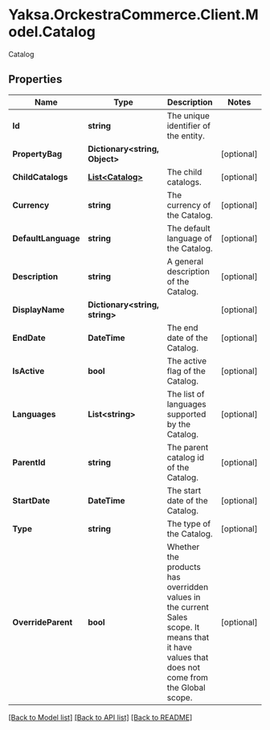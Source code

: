 # Yaksa.OrckestraCommerce.Client.Model.Catalog
Catalog

## Properties

Name | Type | Description | Notes
------------ | ------------- | ------------- | -------------
**Id** | **string** | The unique identifier of the entity. | 
**PropertyBag** | **Dictionary&lt;string, Object&gt;** |  | [optional] 
**ChildCatalogs** | [**List&lt;Catalog&gt;**](Catalog.md) | The child catalogs. | [optional] 
**Currency** | **string** | The currency of the Catalog. | [optional] 
**DefaultLanguage** | **string** | The default language of the Catalog. | [optional] 
**Description** | **string** | A general description of the Catalog. | [optional] 
**DisplayName** | **Dictionary&lt;string, string&gt;** |  | [optional] 
**EndDate** | **DateTime** | The end date of the Catalog. | [optional] 
**IsActive** | **bool** | The active flag of the Catalog. | [optional] 
**Languages** | **List&lt;string&gt;** | The list of languages supported by the Catalog. | [optional] 
**ParentId** | **string** | The parent catalog id of the Catalog. | [optional] 
**StartDate** | **DateTime** | The start date of the Catalog. | [optional] 
**Type** | **string** | The type of the Catalog. | [optional] 
**OverrideParent** | **bool** | Whether the products has overridden values in the current Sales scope. It means that it have values that does not come from the Global scope. | [optional] 

[[Back to Model list]](../README.md#documentation-for-models) [[Back to API list]](../README.md#documentation-for-api-endpoints) [[Back to README]](../README.md)

